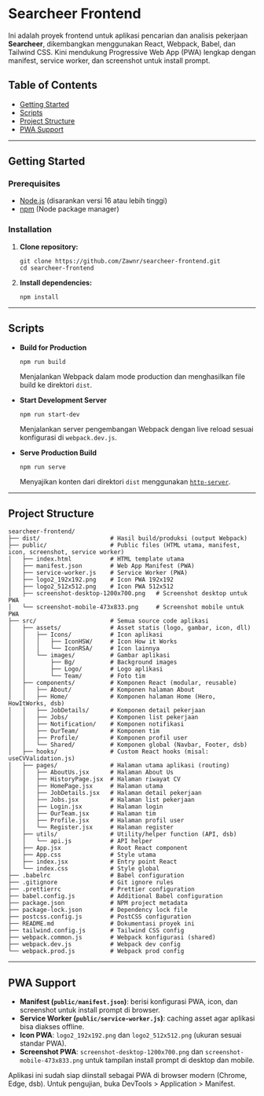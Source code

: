 # Searcheer Frontend

Ini adalah proyek frontend untuk aplikasi pencarian dan analisis pekerjaan **Searcheer**, dikembangkan menggunakan React, Webpack, Babel, dan Tailwind CSS. Kini mendukung Progressive Web App (PWA) lengkap dengan manifest, service worker, dan screenshot untuk install prompt.

## Table of Contents

- [Getting Started](#getting-started)
- [Scripts](#scripts)
- [Project Structure](#project-structure)
- [PWA Support](#pwa-support)

---

## Getting Started

### Prerequisites

- [Node.js](https://nodejs.org/) (disarankan versi 16 atau lebih tinggi)
- [npm](https://www.npmjs.com/) (Node package manager)

### Installation

1. **Clone repository:**

   ```shell
   git clone https://github.com/Zawnr/searcheer-frontend.git
   cd searcheer-frontend
   ```

2. **Install dependencies:**
   ```shell
   npm install
   ```

---

## Scripts

- **Build for Production**
  ```shell
  npm run build
  ```
  Menjalankan Webpack dalam mode production dan menghasilkan file build ke direktori `dist`.

- **Start Development Server**
  ```shell
  npm run start-dev
  ```
  Menjalankan server pengembangan Webpack dengan live reload sesuai konfigurasi di `webpack.dev.js`.

- **Serve Production Build**
  ```shell
  npm run serve
  ```
  Menyajikan konten dari direktori `dist` menggunakan [`http-server`](https://www.npmjs.com/package/http-server).

---

## Project Structure

```text
searcheer-frontend/
├── dist/                    # Hasil build/produksi (output Webpack)
├── public/                  # Public files (HTML utama, manifest, icon, screenshot, service worker)
│   ├── index.html           # HTML template utama
│   ├── manifest.json        # Web App Manifest (PWA)
│   ├── service-worker.js    # Service Worker (PWA)
│   ├── logo2_192x192.png    # Icon PWA 192x192
│   ├── logo2_512x512.png    # Icon PWA 512x512
│   ├── screenshot-desktop-1200x700.png   # Screenshot desktop untuk PWA
│   └── screenshot-mobile-473x833.png     # Screenshot mobile untuk PWA
├── src/                     # Semua source code aplikasi
│   ├── assets/              # Asset statis (logo, gambar, icon, dll)
│   │   ├── Icons/           # Icon aplikasi
│   │   │   ├── IconHSW/     # Icon How it Works
│   │   │   └── IconRSA/     # Icon lainnya
│   │   └── images/          # Gambar aplikasi
│   │       ├── Bg/          # Background images
│   │       ├── Logo/        # Logo aplikasi
│   │       └── Team/        # Foto tim
│   ├── components/          # Komponen React (modular, reusable)
│   │   ├── About/           # Komponen halaman About
│   │   ├── Home/            # Komponen halaman Home (Hero, HowItWorks, dsb)
│   │   ├── JobDetails/      # Komponen detail pekerjaan
│   │   ├── Jobs/            # Komponen list pekerjaan
│   │   ├── Notification/    # Komponen notifikasi
│   │   ├── OurTeam/         # Komponen tim
│   │   ├── Profile/         # Komponen profil user
│   │   └── Shared/          # Komponen global (Navbar, Footer, dsb)
│   ├── hooks/               # Custom React hooks (misal: useCVValidation.js)
│   ├── pages/               # Halaman utama aplikasi (routing)
│   │   ├── AboutUs.jsx      # Halaman About Us
│   │   ├── HistoryPage.jsx  # Halaman riwayat CV
│   │   ├── HomePage.jsx     # Halaman utama
│   │   ├── JobDetails.jsx   # Halaman detail pekerjaan
│   │   ├── Jobs.jsx         # Halaman list pekerjaan
│   │   ├── Login.jsx        # Halaman login
│   │   ├── OurTeam.jsx      # Halaman tim
│   │   ├── Profile.jsx      # Halaman profil user
│   │   └── Register.jsx     # Halaman register
│   ├── utils/               # Utility/helper function (API, dsb)
│   │   └── api.js           # API helper
│   ├── App.jsx              # Root React component
│   ├── App.css              # Style utama
│   ├── index.jsx            # Entry point React
│   └── index.css            # Style global
├── .babelrc                 # Babel configuration
├── .gitignore               # Git ignore rules
├── .prettierrc              # Prettier configuration
├── babel.config.js          # Additional Babel configuration
├── package.json             # NPM project metadata
├── package-lock.json        # Dependency lock file
├── postcss.config.js        # PostCSS configuration
├── README.md                # Dokumentasi proyek ini
├── tailwind.config.js       # Tailwind CSS config
├── webpack.common.js        # Webpack konfigurasi (shared)
├── webpack.dev.js           # Webpack dev config
└── webpack.prod.js          # Webpack prod config
```

---

## PWA Support

- **Manifest (`public/manifest.json`)**: berisi konfigurasi PWA, icon, dan screenshot untuk install prompt di browser.
- **Service Worker (`public/service-worker.js`)**: caching asset agar aplikasi bisa diakses offline.
- **Icon PWA**: `logo2_192x192.png` dan `logo2_512x512.png` (ukuran sesuai standar PWA).
- **Screenshot PWA**: `screenshot-desktop-1200x700.png` dan `screenshot-mobile-473x833.png` untuk tampilan install prompt di desktop dan mobile.

Aplikasi ini sudah siap diinstall sebagai PWA di browser modern (Chrome, Edge, dsb). Untuk pengujian, buka DevTools > Application > Manifest.
